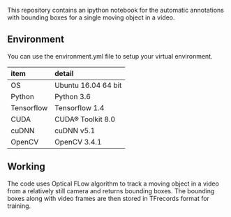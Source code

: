 This repository contains an ipython notebook for the automatic annotations with bounding boxes for a single moving object in a video. 

## Environment

You can use the environment.yml file to setup your virtual environment.

| item        | detail                      |
| :---------  | :--------                   |
| OS          | Ubuntu 16.04 64 bit         |  
| Python      | Python 3.6                  |  
| Tensorflow  | Tensorflow 1.4              | 
| CUDA        | CUDA® Toolkit 8.0           |
| cuDNN       | cuDNN v5.1                  |
| OpenCV      | OpenCV 3.4.1                |


## Working

The code uses Optical FLow algorithm to track a moving object in a video from a relatively still camera and returns bounding boxes. The bounding boxes along with video frames are then stored in TFrecords format for training.

















